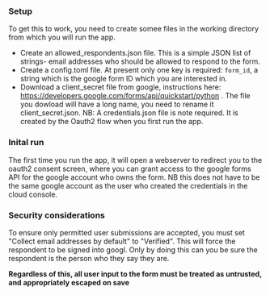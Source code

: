 ### Setup
To get this to work, you need to create somee files in the working directory from which you will run the app.
* Create an allowed_respondents.json file. This is a simple JSON list of strings- email addresses who should be allowed to respond to the form.
* Create a config.toml file. At present only one key is required: `form_id`, a string which is the google form ID which you are interested in.
* Download a client_secret file from google, instructions here: https://developers.google.com/forms/api/quickstart/python . The file you dowload will have a long name, you need to rename it client_secret.json. NB: A credentials.json file is note required. It is created by the Oauth2 flow when you first run the app.

### Inital run
The first time you run the app, it will open a webserver to redirect you to the oauth2 consent screen, where you can grant access to the google forms API for the google account who owns the form. NB this does not have to be the same google account as the user who created the credentials in the cloud console.

### Security considerations
To ensure only permitted user submissions are accepted, you must set "Collect email addresses by default" to "Verified". This will force the respondent to be signed into googl. Only by doing this can you be sure the respondent is the person who they say they are.

**Regardless of this, all user input to the form must be treated as untrusted, and appropriately escaped on save**
